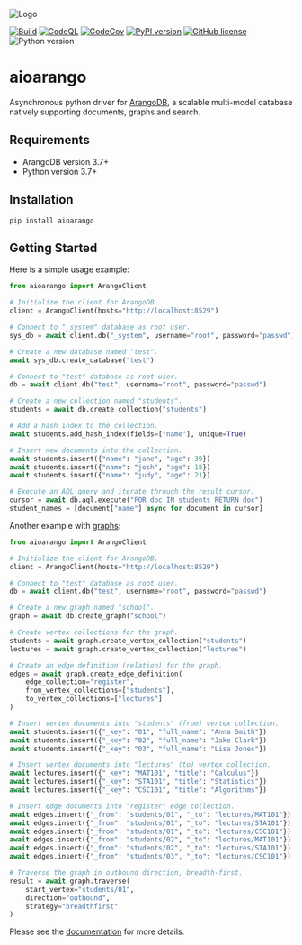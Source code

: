 ![Logo](https://user-images.githubusercontent.com/2701938/108583516-c3576680-72ee-11eb-883f-2d9b52e74e45.png)

[![Build](https://github.com/mirrorrim/aioarango/actions/workflows/build.yaml/badge.svg)](https://github.com/mirrorrim/aioarango/actions/workflows/build.yaml)
[![CodeQL](https://github.com/mirrorrim/aioarango/actions/workflows/codeql.yaml/badge.svg)](https://github.com/mirrorrim/aioarango/actions/workflows/codeql.yaml)
[![CodeCov](https://codecov.io/gh/joowani/python-arango/branch/main/graph/badge.svg?token=DXg0O4hxnx)](https://codecov.io/gh/joowani/python-arango)
[![PyPI version](https://badge.fury.io/py/python-arango.svg)](https://badge.fury.io/py/python-arango)
[![GitHub license](https://img.shields.io/badge/license-MIT-brightgreen)](https://github.com/mirrorrim/aioarango/blob/main/LICENSE)
![Python version](https://img.shields.io/badge/python-3.6%2B-blue)

# aioarango

Asynchronous python driver for [ArangoDB](https://www.arangodb.com), a scalable multi-model
database natively supporting documents, graphs and search.

## Requirements

- ArangoDB version 3.7+
- Python version 3.7+

## Installation

```shell
pip install aioarango
```

## Getting Started

Here is a simple usage example:

```python
from aioarango import ArangoClient

# Initialize the client for ArangoDB.
client = ArangoClient(hosts="http://localhost:8529")

# Connect to "_system" database as root user.
sys_db = await client.db("_system", username="root", password="passwd")

# Create a new database named "test".
await sys_db.create_database("test")

# Connect to "test" database as root user.
db = await client.db("test", username="root", password="passwd")

# Create a new collection named "students".
students = await db.create_collection("students")

# Add a hash index to the collection.
await students.add_hash_index(fields=["name"], unique=True)

# Insert new documents into the collection.
await students.insert({"name": "jane", "age": 39})
await students.insert({"name": "josh", "age": 18})
await students.insert({"name": "judy", "age": 21})

# Execute an AQL query and iterate through the result cursor.
cursor = await db.aql.execute("FOR doc IN students RETURN doc")
student_names = [document["name"] async for document in cursor]
```

Another example with [graphs](https://www.arangodb.com/docs/stable/graphs.html):

```python
from aioarango import ArangoClient

# Initialize the client for ArangoDB.
client = ArangoClient(hosts="http://localhost:8529")

# Connect to "test" database as root user.
db = await client.db("test", username="root", password="passwd")

# Create a new graph named "school".
graph = await db.create_graph("school")

# Create vertex collections for the graph.
students = await graph.create_vertex_collection("students")
lectures = await graph.create_vertex_collection("lectures")

# Create an edge definition (relation) for the graph.
edges = await graph.create_edge_definition(
    edge_collection="register",
    from_vertex_collections=["students"],
    to_vertex_collections=["lectures"]
)

# Insert vertex documents into "students" (from) vertex collection.
await students.insert({"_key": "01", "full_name": "Anna Smith"})
await students.insert({"_key": "02", "full_name": "Jake Clark"})
await students.insert({"_key": "03", "full_name": "Lisa Jones"})

# Insert vertex documents into "lectures" (to) vertex collection.
await lectures.insert({"_key": "MAT101", "title": "Calculus"})
await lectures.insert({"_key": "STA101", "title": "Statistics"})
await lectures.insert({"_key": "CSC101", "title": "Algorithms"})

# Insert edge documents into "register" edge collection.
await edges.insert({"_from": "students/01", "_to": "lectures/MAT101"})
await edges.insert({"_from": "students/01", "_to": "lectures/STA101"})
await edges.insert({"_from": "students/01", "_to": "lectures/CSC101"})
await edges.insert({"_from": "students/02", "_to": "lectures/MAT101"})
await edges.insert({"_from": "students/02", "_to": "lectures/STA101"})
await edges.insert({"_from": "students/03", "_to": "lectures/CSC101"})

# Traverse the graph in outbound direction, breadth-first.
result = await graph.traverse(
    start_vertex="students/01",
    direction="outbound",
    strategy="breadthfirst"
)
```

Please see the [documentation](https://docs.python-arango.com) for more details.
